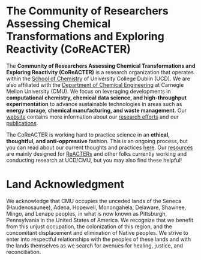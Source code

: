 # The Community of Researchers Assessing Chemical Transformations and Exploring Reactivity (CoReACTER)

The **Community of Researchers Assessing Chemical Transformations and Exploring Reactivity (CoReACTER)** is a research organization that operates within the [School of Chemistry](https://www.ucd.ie/chem/) of University College Dublin (UCD). We are also affiliated with the [Department of Chemical Engineering](https://www.cheme.engineering.cmu.edu/index.html) at Carnegie Mellon University (CMU). We focus on leveraging developments in **computational chemistry, chemical data science, and high-throughput experimentation** to advance sustainable technologies in areas such as **energy storage, chemical manufacturing, and waste management**. Our [website](https://coreacter.org) contains more information about our [research efforts](https://coreacter.org/research/) and our [publications]([/publications/](https://coreacter.org/publications/)).

The CoReACTER is working hard to practice science in an **ethical, thoughtful, and anti-oppressive** fashion. This is an ongoing process, but you can read about our current thoughts and practices [here](https://coreacter.org/philosophy/principles/). Our [resources](https://coreacter.org/resources/) are mainly designed for [ReACTERs](https://coreacter.org/people/) and other folks currently working and conducting research at UCD/CMU, but you may also find these helpful!

# Land Acknowledgment

We acknowledge that CMU occupies the unceded lands of the Seneca (Haudenosaunee), Adena, Hopewell, Monongahela, Delaware, Shawnee, Mingo, and Lenape peoples, in what is now known as Pittsburgh, Pennsylvania in the United States of America. We recognize that we benefit from this unjust occupation, the colonization of this region, and the concomitant displacement and elimination of Native peoples. We strive to enter into respectful relationships with the peoples of these lands and with the lands themselves as we search for avenues for healing, justice, and reconciliation.
